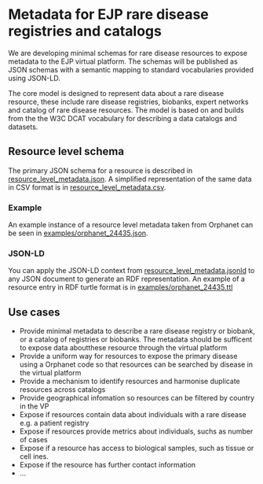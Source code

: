 # Metadata for EJP rare disease registries and catalogs

We are developing minimal schemas for rare disease resources to expose metadata to the EJP virtual platform.
The schemas will be published as JSON schemas with a semantic mapping to standard vocabularies provided using JSON-LD.

The core model is designed to represent data about a rare disease resource, these include rare disease registries, biobanks, expert networks and catalog of rare disease resources. The model is based on and builds from the
the W3C DCAT vocabulary for describing a data catalogs and datasets.

## Resource level schema

The primary JSON schema for a resource is described in [resource_level_metadata.json](resource_level_metadata.json).
A simplified representation of the same data in CSV format is in [resource_level_metadata.csv](resource_level_metadata.csv).


### Example

An example instance of a resource level metadata taken from Orphanet can be seen in [examples/orphanet_24435.json](orphanet_24435.json).

### JSON-LD

You can apply the JSON-LD context from [resource_level_metadata.jsonld](resource_level_metadata.jsonld) to any JSON document to generate an RDF representation. An example of a resource entry in
RDF turtle format is in [examples/orphanet_24435.ttl](orphanet_24435.ttl)

## Use cases



* Provide minimal metadata to describe a rare disease registry or biobank, or a catalog of registries or biobanks. The metadata should
be sufficent to expose data aboutthese resource through the virtual platform
* Provide a uniform way for resources to expose the primary disease using a Orphanet code so that resources can be searched by disease in the virtual platform
* Provide a mechanism to identify resources and harmonise duplicate resources across catalogs
* Provide geographical infomation so resources can be filtered by country in the VP
* Expose if resources contain data about individuals with a rare disease e.g. a patient registry
* Expose if resources provide metrics about individuals, suchs as number of cases
* Expose if a resource has access to biological samples, such as tissue or cell ines.
* Expose if the resource has further contact information
* ...
